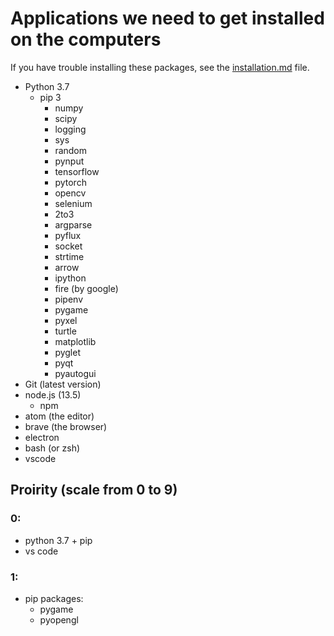 # Applications we need to get installed on the computers

If you have trouble installing these packages, see the [installation.md](installation.md) file.     

- Python 3.7
  - pip 3
    - numpy
    - scipy
    - logging
    - sys
    - random
    - pynput
    - tensorflow
    - pytorch
    - opencv
    - selenium
    - 2to3
    - argparse
    - pyflux
    - socket
    - strtime
    - arrow
    - ipython
    - fire (by google)
    - pipenv
    - pygame
    - pyxel
    - turtle
    - matplotlib
    - pyglet
    - pyqt
    - pyautogui
- Git (latest version)
- node.js (13.5)
  - npm
- atom (the editor)
- brave (the browser)
- electron
- bash (or zsh)
- vscode



## Proirity (scale from 0 to 9)
### 0:
- python 3.7 + pip
- vs code

### 1:
- pip packages:
  - pygame
  - pyopengl
